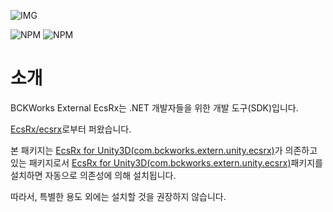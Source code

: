 ![IMG](https://img.shields.io/badge/pkg%20name-com.bckworks.extern.ecsrx-yellowgreen?style=for-the-badge&logo=appveyor)

![NPM](https://img.shields.io/npm/v/com.bckworks.extern.ecsrx)
![NPM](https://img.shields.io/npm/l/com.bckworks.extern.ecsrx)

# 소개

BCKWorks External EcsRx는 .NET 개발자들을 위한 개발 도구(SDK)입니다.

[EcsRx/ecsrx]로부터 퍼왔습니다.

본 패키지는 [EcsRx for Unity3D(com.bckworks.extern.unity.ecsrx)]가 의존하고 있는 패키지로서 [EcsRx for Unity3D(com.bckworks.extern.unity.ecsrx)]패키지를 설치하면 자동으로 의존성에 의해 설치됩니다.

따라서, 특별한 용도 외에는 설치할 것을 권장하지 않습니다.

[EcsRx/ecsrx]: https://github.com/EcsRx/ecsrx
[EcsRx for Unity3D(com.bckworks.extern.unity.ecsrx)]: https://github.com/BCKWorks/extern.unity.ecsrx
